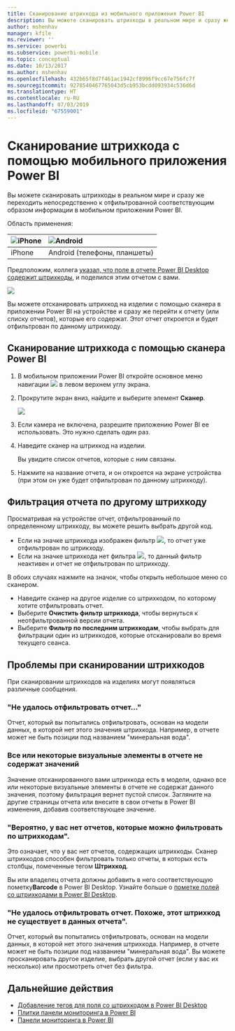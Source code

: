 ```yaml
---
title: Сканирование штрихкода из мобильного приложения Power BI
description: Вы можете сканировать штрихкоды в реальном мире и сразу же переходить непосредственно к отфильтрованной соответствующим образом информации в мобильном приложении Power BI.
author: mshenhav
manager: kfile
ms.reviewer: ''
ms.service: powerbi
ms.subservice: powerbi-mobile
ms.topic: conceptual
ms.date: 10/13/2017
ms.author: mshenhav
ms.openlocfilehash: 432b65f8d7f461ac1942cf8996f9cc67e756fc7f
ms.sourcegitcommit: 9278540467765043d5cb953bcdd093934c536d6d
ms.translationtype: HT
ms.contentlocale: ru-RU
ms.lasthandoff: 07/03/2019
ms.locfileid: "67559001"
---
```

# <a name="scan-a-barcode-with-your-device-from-the-power-bi-mobile-app"></a>Сканирование штрихкода с помощью мобильного приложения Power BI
Вы можете сканировать штрихкоды в реальном мире и сразу же переходить непосредственно к отфильтрованной соответствующим образом информации в мобильном приложении Power BI.


Область применения:

| ![iPhone](./media/mobile-apps-quickstart-view-dashboard-report/iphone-logo-30-px.png) | ![Android](./media/mobile-apps-quickstart-view-dashboard-report/android-logo-30-px.png) | 
|:--- |:--- |
| iPhone | Android (телефоны, планшеты) | 

Предположим, коллега [указал, что поле в отчете Power BI Desktop содержит штрихкоды](../../desktop-mobile-barcodes.md), и поделился этим отчетом с вами. 

![](media/mobile-apps-scan-barcode-iphone/power-bi-barcode-scanner.png)

Вы можете отсканировать штрихкод на изделии с помощью сканера в приложении Power BI на устройстве и сразу же перейти к отчету (или списку отчетов), которые его содержат. Этот отчет откроется и будет отфильтрован по данному штрихкоду.

## <a name="scan-a-barcode-with-the-power-bi-scanner"></a>Сканирование штрихкода с помощью сканера Power BI
1. В мобильном приложении Power BI откройте основное меню навигации ![](media/mobile-apps-scan-barcode-iphone/pbi_iph_navmenu.png) в левом верхнем углу экрана. 
2. Прокрутите экран вниз, найдите и выберите элемент **Сканер**. 
   
    ![](media/mobile-apps-scan-barcode-iphone/power-bi-scanner.png)
3. Если камера не включена, разрешите приложению Power BI ее использовать. Это нужно сделать один раз. 
4. Наведите сканер на штрихкод на изделии. 
   
    Вы увидите список отчетов, которые с ним связаны.
5. Нажмите на название отчета, и он откроется на экране устройства (при этом он уже будет отфильтрован по данному штрихкоду).

## <a name="filter-by-other-barcodes-while-in-a-report"></a>Фильтрация отчета по другому штрихкоду
Просматривая на устройстве отчет, отфильтрованный по определенному штрихкоду, вы можете решить выбрать другой код.

* Если на значке штрихкода изображен фильтр ![](media/mobile-apps-scan-barcode-iphone/power-bi-barcode-filtered-icon-black.png), то отчет уже отфильтрован по штрикходу. 
* Если на значке штрихкода нет фильтра ![](media/mobile-apps-scan-barcode-iphone/power-bi-barcode-unfiltered-icon.png), то данный фильтр неактивен и отчет не отфильтрован по штрихкоду. 

В обоих случаях нажмите на значок, чтобы открыть небольшое меню со сканером.

* Наведите сканер на другое изделие со штрихкодом, по которому хотите отфильтровать отчет. 
* Выберите **Очистить фильтр штрихкода**, чтобы вернуться к неотфильтрованной версии отчета.
* Выберите **Фильтр по последним штрихкодам**, чтобы выбрать для фильтрации один из штрихкодов, которые отсканировали во время текущего сеанса.

## <a name="issues-with-scanning-a-barcode"></a>Проблемы при сканировании штрихкодов
При сканировании штрихкодов на изделиях могут появляться различные сообщения.

### <a name="couldnt-filter-report"></a>"Не удалось отфильтровать отчет..."
Отчет, который вы попытались отфильтровать, основан на модели данных, в которой нет этого значения штрихкода. Например, в отчете может не быть позиции под названием "минеральная вода".  

### <a name="allsome-of-the-visuals-in-the-report-dont-contain-any-value"></a>Все или некоторые визуальные элементы в отчете не содержат значений
Значение отсканированного вами штрихкода есть в модели, однако все или некоторые визуальные элементы в отчете не содержат данного значения, поэтому фильтрация вернет пустой список. Загляните на другие страницы отчета или внесите в свои отчеты в Power BI изменения, добавив соответствующее значение. 

### <a name="looks-like-you-dont-have-any-reports-that-can-be-filtered-by-barcodes"></a>"Вероятно, у вас нет отчетов, которые можно фильтровать по штрихкодам".
Это означает, что у вас нет отчетов, содержащих штрихкоды. Сканер штрихкодов способен фильтровать только отчеты, в которых есть столбцы, помеченные тегом **Штрихкод**.  

Вы или владелец отчета должны добавить в него соответствующую пометку**Barcode** в Power BI Desktop. Узнайте больше о [пометке полей со штрихкодами в Power BI Desktop](../../desktop-mobile-barcodes.md).

### <a name="couldnt-filter-report---looks-like-this-barcode-doesnt-exist-in-the-report-data"></a>"Не удалось отфильтровать отчет. Похоже, этот штрихкод не существует в данных отчета".
Отчет, который вы попытались отфильтровать, основан на модели данных, в которой нет этого значения штрихкода. Например, в отчете может не быть позиции под названием "минеральная вода". Вы можете просканировать другое изделие, выбрать другой отчет (если у вас их несколько) или просмотреть отчет без фильтра. 

## <a name="next-steps"></a>Дальнейшие действия
* [Добавление тегов для поля со штрихкодом в Power BI Desktop](../../desktop-mobile-barcodes.md)
* [Плитки панели мониторинга в Power BI](../end-user-tiles.md)
* [Панели мониторинга в Power BI](../end-user-dashboards.md)

